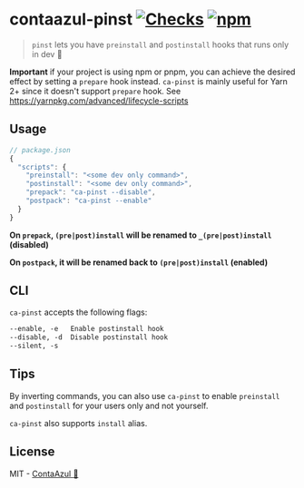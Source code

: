# contaazul-pinst [![Checks](https://github.com/ContaAzul/pinst/actions/workflows/ci.yml/badge.svg)](https://github.com/ContaAzul/pinst/actions) [![npm](https://img.shields.io/npm/v/contaazul-pinst.svg)](https://www.npmjs.com/package/contaazul-pinst)

> `pinst` lets you have `preinstall` and `postinstall` hooks that runs only in dev 🍺

**Important** if your project is using npm or pnpm, you can achieve the desired effect by setting a `prepare` hook instead. `ca-pinst` is mainly useful for Yarn 2+ since it doesn't support `prepare` hook. See https://yarnpkg.com/advanced/lifecycle-scripts

## Usage

```js
// package.json
{
  "scripts": {
    "preinstall": "<some dev only command>",
    "postinstall": "<some dev only command>",
    "prepack": "ca-pinst --disable",
    "postpack": "ca-pinst --enable"
  }
}
```

**On `prepack`, `(pre|post)install` will be renamed to `_(pre|post)install` (disabled)**

**On `postpack`, it will be renamed back to `(pre|post)install` (enabled)**

## CLI

`ca-pinst` accepts the following flags:

```txt
--enable, -e   Enable postinstall hook
--disable, -d  Disable postinstall hook
--silent, -s
```

## Tips

By inverting commands, you can also use `ca-pinst` to enable `preinstall` and `postinstall` for your users only and not yourself.

`ca-pinst` also supports `install` alias.

## License

MIT - [ContaAzul :cactus:](https://github.com/ContaAzul)
